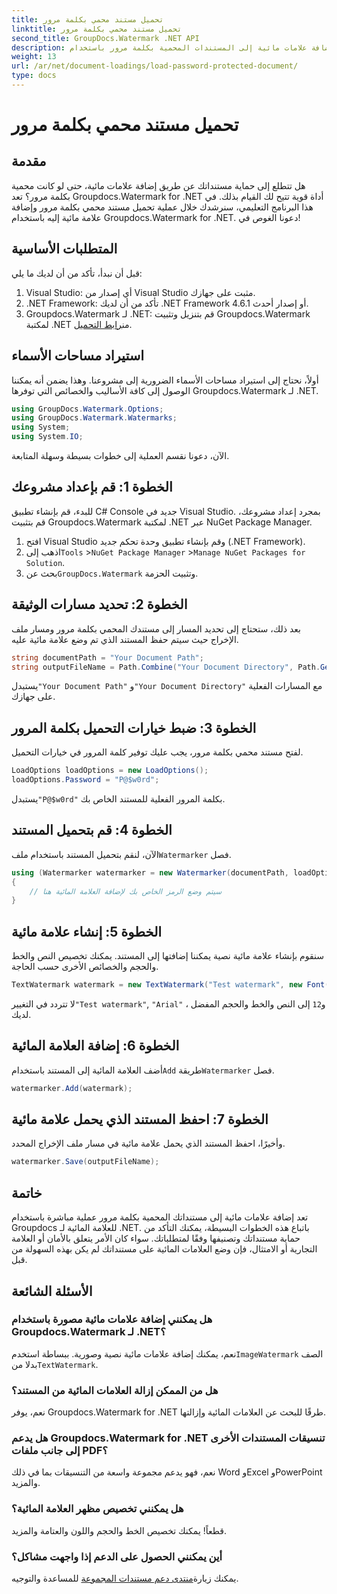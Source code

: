 ```yaml
---
title: تحميل مستند محمي بكلمة مرور
linktitle: تحميل مستند محمي بكلمة مرور
second_title: GroupDocs.Watermark .NET API
description: تعرف على كيفية إضافة علامات مائية إلى المستندات المحمية بكلمة مرور باستخدام Groupdocs لـ .NET من خلال دليلنا خطوة بخطوة. قم بتأمين ملفاتك وعلامتها التجارية بسهولة.
weight: 13
url: /ar/net/document-loadings/load-password-protected-document/
type: docs
---
```

# تحميل مستند محمي بكلمة مرور

## مقدمة
هل تتطلع إلى حماية مستنداتك عن طريق إضافة علامات مائية، حتى لو كانت محمية بكلمة مرور؟ تعد Groupdocs.Watermark for .NET أداة قوية تتيح لك القيام بذلك. في هذا البرنامج التعليمي، سنرشدك خلال عملية تحميل مستند محمي بكلمة مرور وإضافة علامة مائية إليه باستخدام Groupdocs.Watermark for .NET. دعونا الغوص في!
## المتطلبات الأساسية
قبل أن نبدأ، تأكد من أن لديك ما يلي:
1. Visual Studio: أي إصدار من Visual Studio مثبت على جهازك.
2. .NET Framework: تأكد من أن لديك .NET Framework 4.6.1 أو إصدار أحدث.
3. Groupdocs.Watermark لـ .NET: قم بتنزيل وتثبيت Groupdocs.Watermark لمكتبة .NET من[رابط التحميل](https://releases.groupdocs.com/Watermark/net/).
## استيراد مساحات الأسماء
أولاً، نحتاج إلى استيراد مساحات الأسماء الضرورية إلى مشروعنا. وهذا يضمن أنه يمكننا الوصول إلى كافة الأساليب والخصائص التي توفرها Groupdocs.Watermark لـ .NET.
```csharp
using GroupDocs.Watermark.Options;
using GroupDocs.Watermark.Watermarks;
using System;
using System.IO;
```
الآن، دعونا نقسم العملية إلى خطوات بسيطة وسهلة المتابعة.
## الخطوة 1: قم بإعداد مشروعك
للبدء، قم بإنشاء تطبيق C# Console جديد في Visual Studio. بمجرد إعداد مشروعك، قم بتثبيت Groupdocs.Watermark لمكتبة .NET عبر NuGet Package Manager.
1. افتح Visual Studio وقم بإنشاء تطبيق وحدة تحكم جديد (.NET Framework).
2.  اذهب إلى`Tools` >`NuGet Package Manager` >`Manage NuGet Packages for Solution`.
3.  بحث عن`GroupDocs.Watermark` وتثبيت الحزمة.
## الخطوة 2: تحديد مسارات الوثيقة
بعد ذلك، ستحتاج إلى تحديد المسار إلى مستندك المحمي بكلمة مرور ومسار ملف الإخراج حيث سيتم حفظ المستند الذي تم وضع علامة مائية عليه.
```csharp
string documentPath = "Your Document Path";
string outputFileName = Path.Combine("Your Document Directory", Path.GetFileName(documentPath));
```
 يستبدل`"Your Document Path"` و`"Your Document Directory"` مع المسارات الفعلية على جهازك.
## الخطوة 3: ضبط خيارات التحميل بكلمة المرور
لفتح مستند محمي بكلمة مرور، يجب عليك توفير كلمة المرور في خيارات التحميل.
```csharp
LoadOptions loadOptions = new LoadOptions();
loadOptions.Password = "P@$w0rd";
```
 يستبدل`"P@$w0rd"` بكلمة المرور الفعلية للمستند الخاص بك.
## الخطوة 4: قم بتحميل المستند
 الآن، لنقم بتحميل المستند باستخدام ملف`Watermarker` فصل.
```csharp
using (Watermarker watermarker = new Watermarker(documentPath, loadOptions))
{
    // سيتم وضع الرمز الخاص بك لإضافة العلامة المائية هنا
}
```
## الخطوة 5: إنشاء علامة مائية
سنقوم بإنشاء علامة مائية نصية يمكننا إضافتها إلى المستند. يمكنك تخصيص النص والخط والحجم والخصائص الأخرى حسب الحاجة.
```csharp
TextWatermark watermark = new TextWatermark("Test watermark", new Font("Arial", 12));
```
 لا تتردد في التغيير`"Test watermark"`, `"Arial"` ، و`12` إلى النص والخط والحجم المفضل لديك.
## الخطوة 6: إضافة العلامة المائية
 أضف العلامة المائية إلى المستند باستخدام`Add` طريقة`Watermarker` فصل.
```csharp
watermarker.Add(watermark);
```
## الخطوة 7: احفظ المستند الذي يحمل علامة مائية
وأخيرًا، احفظ المستند الذي يحمل علامة مائية في مسار ملف الإخراج المحدد.
```csharp
watermarker.Save(outputFileName);
```
## خاتمة
تعد إضافة علامات مائية إلى مستنداتك المحمية بكلمة مرور عملية مباشرة باستخدام Groupdocs للعلامة المائية لـ .NET. باتباع هذه الخطوات البسيطة، يمكنك التأكد من حماية مستنداتك وتصنيفها وفقًا لمتطلباتك. سواء كان الأمر يتعلق بالأمان أو العلامة التجارية أو الامتثال، فإن وضع العلامات المائية على مستنداتك لم يكن بهذه السهولة من قبل.
## الأسئلة الشائعة
### هل يمكنني إضافة علامات مائية مصورة باستخدام Groupdocs.Watermark لـ .NET؟
 نعم، يمكنك إضافة علامات مائية نصية وصورية. ببساطة استخدم`ImageWatermark` الصف بدلا من`TextWatermark`.
### هل من الممكن إزالة العلامات المائية من المستند؟
نعم، يوفر Groupdocs.Watermark for .NET طرقًا للبحث عن العلامات المائية وإزالتها.
### هل يدعم Groupdocs.Watermark for .NET تنسيقات المستندات الأخرى إلى جانب ملفات PDF؟
نعم، فهو يدعم مجموعة واسعة من التنسيقات بما في ذلك Word وExcel وPowerPoint والمزيد.
### هل يمكنني تخصيص مظهر العلامة المائية؟
قطعاً! يمكنك تخصيص الخط والحجم واللون والعتامة والمزيد.
### أين يمكنني الحصول على الدعم إذا واجهت مشاكل؟
 يمكنك زيارة[منتدى دعم مستندات المجموعة](https://forum.groupdocs.com/c/watermark/19) للمساعدة والتوجيه.